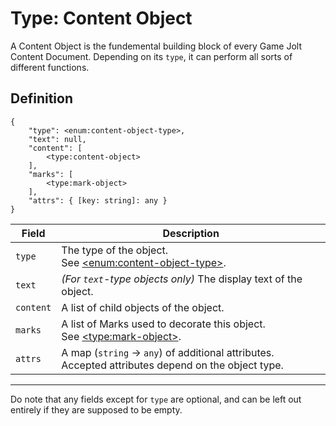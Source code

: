 # Type: Content Object

A Content Object is the fundemental building block of every Game Jolt Content Document. Depending on its `type`, it can perform all sorts of different functions.

## Definition

```
{
    "type": <enum:content-object-type>,
    "text": null,
    "content": [
        <type:content-object>
    ],
    "marks": [
        <type:mark-object>
    ],
    "attrs": { [key: string]: any }
}
```

| Field     | Description                                                                                        |
| --------- | -------------------------------------------------------------------------------------------------- |
| `type`    | The type of the object.<br>See [\<enum:content-object-type\>](../enums/content-object-type.md).    |
| `text`    | _(For `text`-type objects only)_ The display text of the object.                                   |
| `content` | A list of child objects of the object.                                                             |
| `marks`   | A list of Marks used to decorate this object.<br>See [\<type:mark-object\>](mark-object.md).       |
| `attrs`   | A map (`string` -> `any`) of additional attributes. Accepted attributes depend on the object type. |

---

Do note that any fields except for `type` are optional, and can be left out entirely if they are supposed to be empty.

